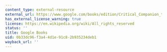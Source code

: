 ```yaml
---
content_type: external-resource
external_url: https://www.google.com/books/edition/Critical_Companion_to_the_Russian_Revolu/NAZm2EdxKqkC?hl=en&gbpv=1
has_external_license_warning: true
license: https://en.wikipedia.org/wiki/All_rights_reserved
status: ''
title: Google Books
uid: 0b33dc96-f3a4-4d1e-91c8-2b935234deb1
wayback_url: ''
---
```

